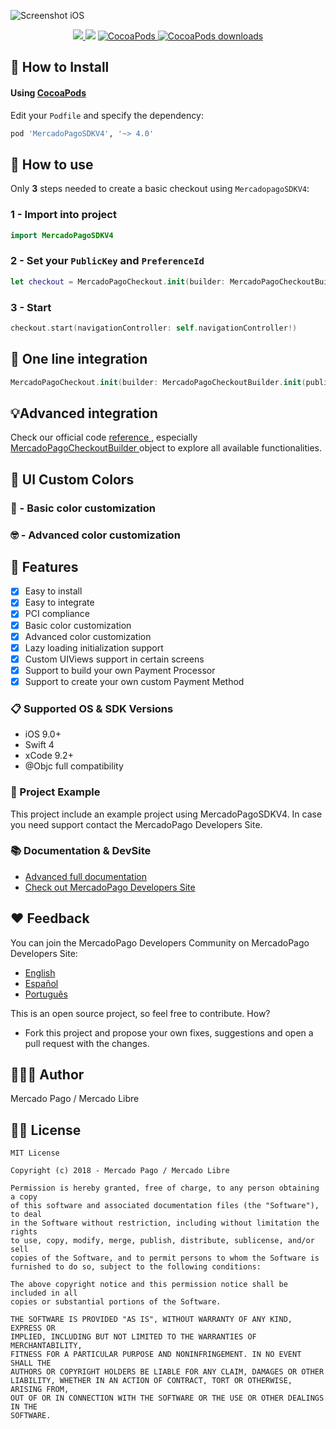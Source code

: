 ![Screenshot iOS](https://i.imgur.com/7nDmBpl.jpg)
<p align="center">
    <a href="https://travis-ci.org/mercadopago/px-ios">
      <img src="https://img.shields.io/travis/mercadopago/px-ios.svg">
    </a>
    <img src="https://img.shields.io/badge/Swift-4.1-orange.svg" />
    <a href="https://cocoapods.org/pods/MercadoPagoSDKV4">
        <img src="https://img.shields.io/cocoapods/v/px-ios.svg" alt="CocoaPods" />
    </a>
    <a href="https://cocoapods.org/pods/MercadoPagoSDKV4">
        <img src="https://img.shields.io/cocoapods/dt/MercadoPagoSDKV4.svg?style=flat" alt="CocoaPods downloads" />
    </a>
   
</p>

## 📲 How to Install

#### Using [CocoaPods](https://cocoapods.org)

Edit your `Podfile` and specify the dependency:

```ruby
pod 'MercadoPagoSDKV4', '~> 4.0'
```

## 🐒 How to use
Only **3** steps needed to create a basic checkout using `MercadopagoSDKV4`:

### 1 - Import into project
```swift
import MercadoPagoSDKV4
```

### 2 - Set your  `PublicKey`  and  `PreferenceId` 
```swift
let checkout = MercadoPagoCheckout.init(builder: MercadoPagoCheckoutBuilder.init(publicKey: "your_public_key", preferenceId: "your_checkout_preference_id"))
```

### 3 - Start
```swift
checkout.start(navigationController: self.navigationController!)
```

## 💪 One line integration
```swift
MercadoPagoCheckout.init(builder: MercadoPagoCheckoutBuilder.init(publicKey: "your_public_key", preferenceId: "your_checkout_preference_id")).start(navigationController: self.navigationController!)
```

## 💡Advanced integration
Check our official code <a href="http://mercadopago.github.io/px-ios/v4/" target="_blank"> reference </a>, especially <a href="http://mercadopago.github.io/px-ios/v4/Classes/MercadoPagoCheckoutBuilder.html" target="_blank"> MercadoPagoCheckoutBuilder </a> object to explore all available functionalities.


## 🎨 UI Custom Colors
### 🌈 - Basic color customization

### 🤓 - Advanced color customization

    
## 🌟 Features
- [x] Easy to install
- [x] Easy to integrate
- [x] PCI compliance
- [x] Basic color customization
- [x] Advanced color customization
- [x] Lazy loading initialization support
- [x] Custom UIViews support in certain screens
- [x] Support to build your own Payment Processor
- [x] Support to create your own custom Payment Method

### 📋 Supported OS & SDK Versions
* iOS 9.0+
* Swift 4
* xCode 9.2+
* @Objc full compatibility

### 🔮 Project Example
This project include an example project using MercadoPagoSDKV4. In case you need support contact the MercadoPago Developers Site.

### 📚 Documentation & DevSite
+ [Advanced full documentation](http://mercadopago.github.io/px-ios/v4/)
+ [Check out MercadoPago Developers Site](http://www.mercadopago.com.ar/developers)

## ❤️ Feedback
You can join the MercadoPago Developers Community on MercadoPago Developers Site:
+ [English](https://www.mercadopago.com.ar/developers/en/community/forum/)
+ [Español](https://www.mercadopago.com.ar/developers/es/community/forum/)
+ [Português](https://www.mercadopago.com.br/developers/pt/community/forum/)

This is an open source project, so feel free to contribute. How?
- Fork this project and propose your own fixes, suggestions and open a pull request with the changes.


## 👨🏻‍💻 Author
Mercado Pago / Mercado Libre

## 👮🏻 License

```
MIT License

Copyright (c) 2018 - Mercado Pago / Mercado Libre

Permission is hereby granted, free of charge, to any person obtaining a copy
of this software and associated documentation files (the "Software"), to deal
in the Software without restriction, including without limitation the rights
to use, copy, modify, merge, publish, distribute, sublicense, and/or sell
copies of the Software, and to permit persons to whom the Software is
furnished to do so, subject to the following conditions:

The above copyright notice and this permission notice shall be included in all
copies or substantial portions of the Software.

THE SOFTWARE IS PROVIDED "AS IS", WITHOUT WARRANTY OF ANY KIND, EXPRESS OR
IMPLIED, INCLUDING BUT NOT LIMITED TO THE WARRANTIES OF MERCHANTABILITY,
FITNESS FOR A PARTICULAR PURPOSE AND NONINFRINGEMENT. IN NO EVENT SHALL THE
AUTHORS OR COPYRIGHT HOLDERS BE LIABLE FOR ANY CLAIM, DAMAGES OR OTHER
LIABILITY, WHETHER IN AN ACTION OF CONTRACT, TORT OR OTHERWISE, ARISING FROM,
OUT OF OR IN CONNECTION WITH THE SOFTWARE OR THE USE OR OTHER DEALINGS IN THE
SOFTWARE.
```
